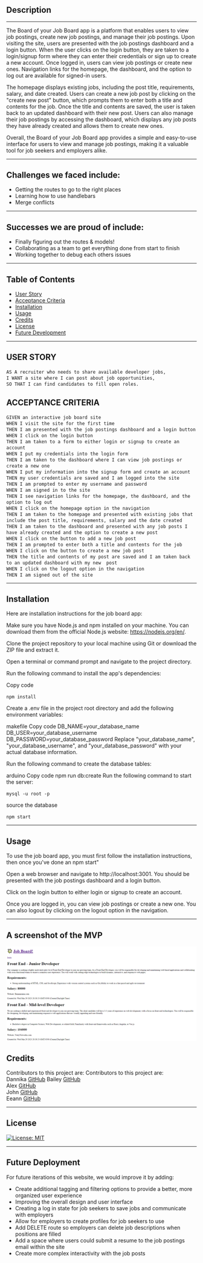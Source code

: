 # <Bored-of-Your-Job-Board-App>

## Description
***
The Board of your Job Board app is a platform that enables users to view job postings, create new job postings, and manage their job postings. Upon visiting the site, users are presented with the job postings dashboard and a login button. When the user clicks on the login button, they are taken to a login/signup form where they can enter their credentials or sign up to create a new account. Once logged in, users can view job postings or create new ones. Navigation links for the homepage, the dashboard, and the option to log out are available for signed-in users.

The homepage displays existing jobs, including the post title, requirements, salary, and date created. Users can create a new job post by clicking on the "create new post" button, which prompts them to enter both a title and contents for the job. Once the title and contents are saved, the user is taken back to an updated dashboard with their new post. Users can also manage their job postings by accessing the dashboard, which displays any job posts they have already created and allows them to create new ones.

Overall, the Board of your Job Board app provides a simple and easy-to-use interface for users to view and manage job postings, making it a valuable tool for job seekers and employers alike.
***
## Challenges we faced include: 
- Getting the routes to go to the right places
- Learning how to use handlebars
- Merge conflicts
***
## Successes we are proud of include: 
- Finally figuring out the routes & models!
- Collaborating as a team to get everything done from start to finish
- Working together to debug each others issues
***
## Table of Contents
- [User Story](#user-story)
- [Acceptance Criteria](#acceptance-criteria)
- [Installation](#installation)
- [Usage](#usage)
- [Credits](#credits)
- [License](#license)
- [Future Development](#future-development)
***
## USER STORY
```
AS A recruiter who needs to share available developer jobs,
I WANT a site where I can post about job opportunities,
SO THAT I can find candidates to fill open roles. 
```

## ACCEPTANCE CRITERIA
```
GIVEN an interactive job board site
WHEN I visit the site for the first time
THEN I am presented with the job postings dashboard and a login button
WHEN I click on the login button
THEN I am taken to a form to either login or signup to create an account
WHEN I put my credentials into the login form
THEN I am taken to the dashboard where I can view job postings or create a new one
WHEN I put my information into the signup form and create an account
THEN my user credentials are saved and I am logged into the site
THEN I am prompted to enter my username and password
WHEN I am signed in to the site
THEN I see navigation links for the homepage, the dashboard, and the option to log out
WHEN I click on the homepage option in the navigation
THEN I am taken to the homepage and presented with existing jobs that include the post title, requirements, salary and the date created
THEN I am taken to the dashboard and presented with any job posts I have already created and the option to create a new post
WHEN I click on the button to add a new job post
THEN I am prompted to enter both a title and contents for the job
WHEN I click on the button to create a new job post
THEN the title and contents of my post are saved and I am taken back to an updated dashboard with my new  post
WHEN I click on the logout option in the navigation
THEN I am signed out of the site
```
***
## Installation
Here are installation instructions for the job board app:

Make sure you have Node.js and npm installed on your machine. You can download them from the official Node.js website: https://nodejs.org/en/.

Clone the project repository to your local machine using Git or download the ZIP file and extract it.

Open a terminal or command prompt and navigate to the project directory.

Run the following command to install the app's dependencies:

Copy code
```
npm install
```
Create a .env file in the project root directory and add the following environment variables:

makefile
Copy code
DB_NAME=your_database_name
DB_USER=your_database_username
DB_PASSWORD=your_database_password
Replace "your_database_name", "your_database_username", and "your_database_password" with your actual database information.

Run the following command to create the database tables:

arduino
Copy code
npm run db:create
Run the following command to start the server:
```
mysql -u root -p
```
source the database
```
npm start
```
***
## Usage
To use the job board app, you must first follow the installation instructions, then once you've done an npm start"

Open a web browser and navigate to http://localhost:3001. You should be presented with the job postings dashboard and a login button.

Click on the login button to either login or signup to create an account.

Once you are logged in, you can view job postings or create a new one. You can also logout by clicking on the logout option in the navigation.
***
## A screenshot of the MVP
![screenshot](./assets/Screenshot%202023-03-30%20175045.png)

## Credits
Contributors to this project are:
Contributors to this project are:  
Dannika [GitHub](https://github.com/dannikaml) 
Bailey [GitHub](https://github.com/skyeflier)  
Alex [GitHub](https://github.com/alexandramunn)   
John [GitHub](https://github.com/johnrklink)   
Eeann [GitHub](https://github.com/Eibon64) 
***
## License
[![License: MIT](https://img.shields.io/badge/License-MIT-yellow.svg)](https://opensource.org/licenses/MIT)  
***
## Future Deployment
For future iterations of this website, we would improve it by adding:
- Create additional tagging and filtering options to provide a better, more organized user experience
- Improving the overall design and user interface 
- Creating a log in state for job seekers to save jobs and communicate with employers
- Allow for employers to create profiles for job seekers to use
- Add DELETE route so employers can delete job descriptions when positions are filled
- Add a space where users could submit a resume to the job postings email within the site
- Create more complex interactivity with the job posts
